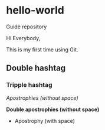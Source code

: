 # hello-world
Guide repository

Hi Everybody,

This is my first time using Git.

## Double hashtag

### Tripple hashtag

*Apostrophies (without space)*

**Double apostrophies (without space)**

* Apostrophy (with space)
